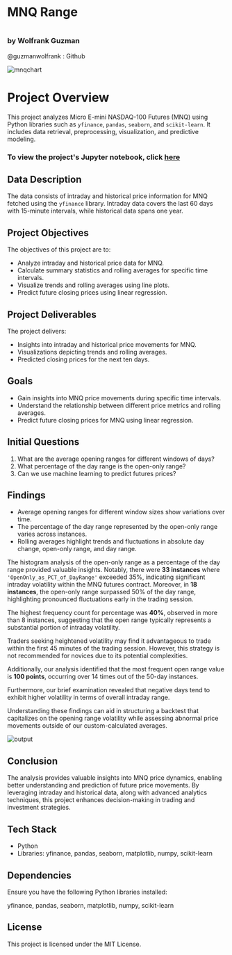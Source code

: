 # MNQ Range 
#
### by Wolfrank Guzman 
@guzmanwolfrank : Github 


![mnqchart](https://github.com/guzmanwolfrank/QuantTrading/assets/29739578/55ad6326-bd1b-4fa5-8c05-af5a98800868)


# Project Overview

This project analyzes Micro E-mini NASDAQ-100 Futures (MNQ) using Python libraries such as `yfinance`, `pandas`, `seaborn`, and `scikit-learn`. It includes data retrieval, preprocessing, visualization, and predictive modeling.


### To view the project's Jupyter notebook, click [here](https://github.com/guzmanwolfrank/QuantTrading/blob/main/Algorithmic%20Backtests/MNQRange/MNQrange.ipynb)


## Data Description

The data consists of intraday and historical price information for MNQ fetched using the `yfinance` library. Intraday data covers the last 60 days with 15-minute intervals, while historical data spans one year.

## Project Objectives

The objectives of this project are to:

- Analyze intraday and historical price data for MNQ.
- Calculate summary statistics and rolling averages for specific time intervals.
- Visualize trends and rolling averages using line plots.
- Predict future closing prices using linear regression.

## Project Deliverables

The project delivers:

- Insights into intraday and historical price movements for MNQ.
- Visualizations depicting trends and rolling averages.
- Predicted closing prices for the next ten days.

## Goals

- Gain insights into MNQ price movements during specific time intervals.
- Understand the relationship between different price metrics and rolling averages.
- Predict future closing prices for MNQ using linear regression.

## Initial Questions

1. What are the average opening ranges for different windows of days?
2. What percentage of the day range is the open-only range?
3. Can we use machine learning to predict futures prices? 

## Findings

- Average opening ranges for different window sizes show variations over time.
- The percentage of the day range represented by the open-only range varies across instances.
- Rolling averages highlight trends and fluctuations in absolute day change, open-only range, and day range.


The histogram analysis of the open-only range as a percentage of the day range provided valuable insights. Notably, there were **33 instances** where `'OpenOnly_as_PCT_of_DayRange'` exceeded 35%, indicating significant intraday volatility within the MNQ futures contract. Moreover, in **18 instances**, the open-only range surpassed 50% of the day range, highlighting pronounced fluctuations early in the trading session.

The highest frequency count for percentage was **40%**, observed in more than 8 instances, suggesting that the open range typically represents a substantial portion of intraday volatility.

Traders seeking heightened volatility may find it advantageous to trade within the first 45 minutes of the trading session. However, this strategy is not recommended for novices due to its potential complexities.

Additionally, our analysis identified that the most frequent open range value is **100 points**, occurring over 14 times out of the 50-day instances.

Furthermore, our brief examination revealed that negative days tend to exhibit higher volatility in terms of overall intraday range.

Understanding these findings can aid in structuring a backtest that capitalizes on the opening range volatility while assessing abnormal price movements outside of our custom-calculated averages.

![output](https://github.com/guzmanwolfrank/QuantTrading/assets/29739578/81fa2477-585e-40ba-9ed5-08cf99f1af58)

## Conclusion

The analysis provides valuable insights into MNQ price dynamics, enabling better understanding and prediction of future price movements. By leveraging intraday and historical data, along with advanced analytics techniques, this project enhances decision-making in trading and investment strategies.

## Tech Stack

- Python
- Libraries: yfinance, pandas, seaborn, matplotlib, numpy, scikit-learn

## Dependencies

Ensure you have the following Python libraries installed:

yfinance, pandas, seaborn, matplotlib, numpy, scikit-learn


## License

This project is licensed under the MIT License.
